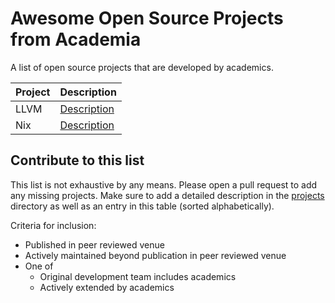 # Awesome Open Source Projects from Academia

A list of open source projects that are developed by academics.

| Project | Description |
|---------|-------------|
| LLVM | [Description](/projects/llvm/README.md) |
| Nix | [Description](/projects/nix/README.md) |

## Contribute to this list

This list is not exhaustive by any means. Please open a pull request to add any
missing projects. Make sure to add a detailed description in the
[projects](/projects) directory as well as an entry in this table (sorted
alphabetically).

Criteria for inclusion:

- Published in peer reviewed venue
- Actively maintained beyond publication in peer reviewed venue
- One of
  - Original development team includes academics
  - Actively extended by academics
